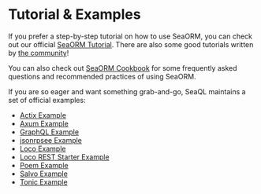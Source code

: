 # Tutorial & Examples

If you prefer a step-by-step tutorial on how to use SeaORM, you can check out our official [SeaORM Tutorial](https://www.sea-ql.org/sea-orm-tutorial/). There are also some good tutorials written by [the community](https://github.com/SeaQL/sea-orm/blob/master/COMMUNITY.md#learning-resources)!

You can also check out [SeaORM Cookbook](https://www.sea-ql.org/sea-orm-cookbook/) for some frequently asked questions and recommended practices of using SeaORM.

If you are so eager and want something grab-and-go, SeaQL maintains a set of official examples:

+ [Actix Example](https://github.com/SeaQL/sea-orm-x/tree/main/sea-orm-x/examples/actix_example)
+ [Axum Example](https://github.com/SeaQL/sea-orm-x/tree/main/sea-orm-x/examples/axum_example)
+ [GraphQL Example](https://github.com/SeaQL/sea-orm-x/tree/main/sea-orm-x/examples/graphql_example)
+ [jsonrpsee Example](https://github.com/SeaQL/sea-orm-x/tree/main/sea-orm-x/examples/jsonrpsee_example)
+ [Loco Example](https://github.com/SeaQL/sea-orm-x/tree/main/sea-orm-x/examples/loco_example)
+ [Loco REST Starter Example](https://github.com/SeaQL/sea-orm-x/tree/main/sea-orm-x/examples/loco_starter)
+ [Poem Example](https://github.com/SeaQL/sea-orm-x/tree/main/sea-orm-x/examples/poem_example)
+ [Salvo Example](https://github.com/SeaQL/sea-orm-x/tree/main/sea-orm-x/examples/salvo_example)
+ [Tonic Example](https://github.com/SeaQL/sea-orm-x/tree/main/sea-orm-x/examples/tonic_example)
